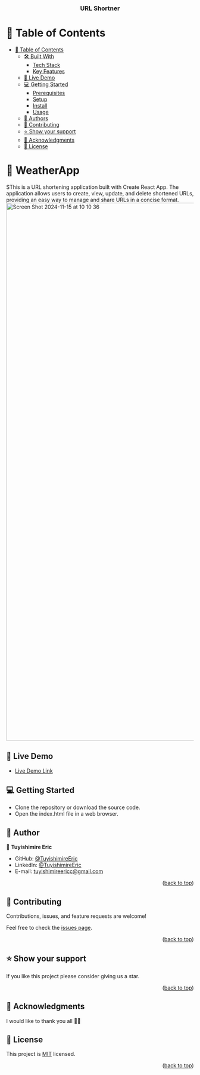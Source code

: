 <a name="readme-top"></a>

<div align="center">
  <h3><b>URL Shortner</b></h3>
</div>

<!-- TABLE OF CONTENTS -->

# 📗 Table of Contents

- [📗 Table of Contents](#-table-of-contents)
  - [🛠 Built With ](#-built-with-)
    - [Tech Stack ](#tech-stack-)
    - [Key Features ](#key-features-)
  - [🚀 Live Demo ](#-live-demo-)
  - [💻 Getting Started ](#-getting-started-)
    - [Prerequisites](#prerequisites)
    - [Setup](#setup)
    - [Install](#install)
    - [Usage](#usage)
  - [👥 Authors ](#-authors-)
  - [🤝 Contributing ](#-contributing-)
  - [⭐️ Show your support ](#️-show-your-support-)
  - [🙏 Acknowledgments ](#-acknowledgments-)
  - [📝 License ](#-license-)

<!-- PROJECT DESCRIPTION -->

# 📖 WeatherApp<a name="about-project"></a>
SThis is a URL shortening application built with Create React App. The application allows users to create, view, update, and delete shortened URLs, providing an easy way to manage and share URLs in a concise format.
<img width="1440" alt="Screen Shot 2024-11-15 at 10 10 36" src="https://github.com/user-attachments/assets/a0c4749a-fbc5-4b2a-bb32-036d65c2b84a">

## 🚀 Live Demo <a name="live-demo"></a>

- [Live Demo Link](https://tuyishimireeric.github.io/urlshortner/)

<!-- GETTING STARTED -->

## 💻 Getting Started <a name="getting-started"></a>

- Clone the repository or download the source code.
- Open the index.html file in a web browser.

## 👥 Author <a name="authors"></a>

👤 **Tuyishimire Eric**

- GitHub: [@TuyishimireEric](https://github.com/TuyishimireEric)
- LinkedIn: [@TuyishimireEric](https://www.linkedin.com/in/TuyishimireEric/)
- E-mail: <a href="mailto:tuyishimireericc@gmail.com">tuyishimireericc@gmail.com</a>

<p align="right">(<a href="#readme-top">back to top</a>)</p>

<!-- FUTURE FEATURES -->

## 🤝 Contributing <a name="contributing"></a>

Contributions, issues, and feature requests are welcome!

Feel free to check the [issues page](https://github.com/TuyishimireEric/urlshortner/issues).

<p align="right">(<a href="#readme-top">back to top</a>)</p>

<!-- SUPPORT -->

## ⭐️ Show your support <a name="support"></a>

If you like this project please consider giving us a star.

<p align="right">(<a href="#readme-top">back to top</a>)</p>

<!-- ACKNOWLEDGEMENTS -->

## 🙏 Acknowledgments <a name="acknowledgements"></a>

I would like to thank you all 🙏🙏


## 📝 License <a name="license"></a>

This project is [MIT](./LICENSE) licensed.

<p align="right">(<a href="#readme-top">back to top</a>)</p>
